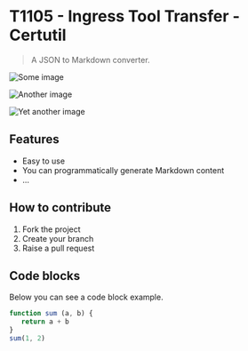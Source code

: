 # T1105 - Ingress Tool Transfer - Certutil

> A JSON to Markdown converter.

![](https://example.com/some-image.png "Some image")

![](https://example.com/some-image1.png "Another image")

![](https://example.com/some-image2.png "Yet another image")


## Features


 - Easy to use
 - You can programmatically generate Markdown content
 - ...

## How to contribute


 1. Fork the project
 2. Create your branch
 3. Raise a pull request

## Code blocks


Below you can see a code block example.

```js
function sum (a, b) {
   return a + b
}
sum(1, 2)
```


